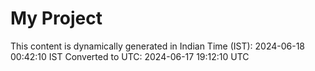 # My Project

This content is dynamically generated in Indian Time (IST): 2024-06-18 00:42:10 IST
Converted to UTC: 2024-06-17 19:12:10 UTC
